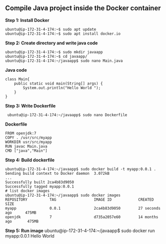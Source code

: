 ## Compile Java project inside the Docker container

**Step 1: Install Docker**
```
ubuntu@ip-172-31-4-174:~$ sudo apt update
ubuntu@ip-172-31-4-174:~$ sudo apt install docker.io
```
**Step 2: Create directory and write java code**
```
ubuntu@ip-172-31-4-174:~$ sudo mkdir javaapp
ubuntu@ip-172-31-4-174:~$ cd javaapp/
ubuntu@ip-172-31-4-174:~/javaapp$ sudo nano Main.java
```
**Java code** 
``` 
class Main{
    public static void main(String[] args) {
        System.out.println("Hello World "); 
    }
}
```

**Step 3: Write Dockerfile**
```
 ubuntu@ip-172-31-4-174:~/javaapp$ sudo nano Dockerfile
  ```

**Dockerfile**
```
FROM openjdk:7
COPY . /usr/src/myapp
WORKDIR usr/src/myapp
RUN javac Main.java
CMD ["java","Main"]
```
**Step 4: Build dockerfile**
```
ubuntu@ip-172-31-4-174:~/javaapp$ sudo docker build -t myapp:0.0.1 .
Sending build context to Docker daemon  3.072kB
...
Successfully built 2ca4b83d9050
Successfully tagged myapp:0.0.1
# list docker images
ubuntu@ip-172-31-4-174:~/javaapp$ sudo docker images
REPOSITORY          TAG                 IMAGE ID            CREATED             SIZE
myapp               0.0.1               2ca4b83d9050        27 seconds ago      475MB
openjdk             7                   d735a2057e60        14 months ago       475MB
```
**Step 5: Run image**
ubuntu@ip-172-31-4-174:~/javaapp$ sudo docker run myapp:0.0.1
Hello World


<!--stackedit_data:
eyJoaXN0b3J5IjpbODk0MTgyNzgsLTQ5MjcxMDQ2NywtMTgxMz
Q2NzczMCwxNTQxNTQ4MTU4LDE2MTIwNjc1NzRdfQ==
-->